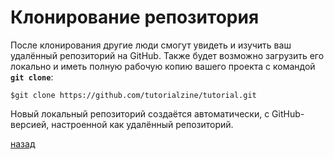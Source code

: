 # Клонирование репозитория

После клонирования другие люди смогут увидеть и изучить ваш удалённый репозиторий на GitHub. Также будет возможно загрузить его локально и иметь полную рабочую копию вашего проекта с командой **`git clone`**:

```text
$git clone https://github.com/tutorialzine/tutorial.git
```

Новый локальный репозиторий создаётся автоматически, с GitHub-версией, настроенной как удалённый репозиторий.

[назад](README.md)
